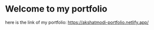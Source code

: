 # Welcome to my portfolio
here is the link of my portfolio: https://akshatmodi-portfolio.netlify.app/
